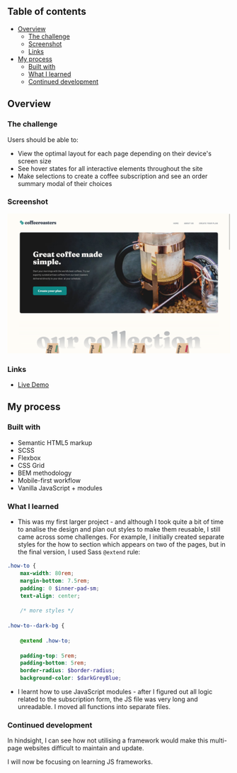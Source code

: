 ## Table of contents

- [Overview](#overview)
  - [The challenge](#the-challenge)
  - [Screenshot](#screenshot)
  - [Links](#links)
- [My process](#my-process)
  - [Built with](#built-with)
  - [What I learned](#what-i-learned)
  - [Continued development](#continued-development)

## Overview

### The challenge

Users should be able to:

- View the optimal layout for each page depending on their device's screen size
- See hover states for all interactive elements throughout the site
- Make selections to create a coffee subscription and see an order summary modal of their choices

### Screenshot

![](./assets/screenshot.png)

### Links

- [Live Demo](https://stupendous-khapse-4cf31c.netlify.app/)

## My process

### Built with

- Semantic HTML5 markup
- SCSS
- Flexbox
- CSS Grid
- BEM methodology
- Mobile-first workflow
- Vanilla JavaScript + modules

### What I learned

- This was my first larger project - and although I took quite a bit of time to analise the design and plan out styles to make them reusable, I still came across some challenges. For example, I initially created separate styles for the how to section which appears on two of the pages, but in the final version, I used Sass `@extend` rule:

```scss
.how-to {
    max-width: 80rem;
    margin-bottom: 7.5rem;
    padding: 0 $inner-pad-sm;
    text-align: center;

    /* more styles */

.how-to--dark-bg {

    @extend .how-to;
    
    padding-top: 5rem;
    padding-bottom: 5rem;
    border-radius: $border-radius;
    background-color: $darkGreyBlue;
```

- I learnt how to use JavaScript modules - after I figured out all logic related to the subscription form, the JS file was very long and unreadable. I moved all functions into separate files.

### Continued development

In hindsight, I can see how not utilising a framework would make this multi-page websites difficult to maintain and update.

I will now be focusing on learning JS frameworks.
